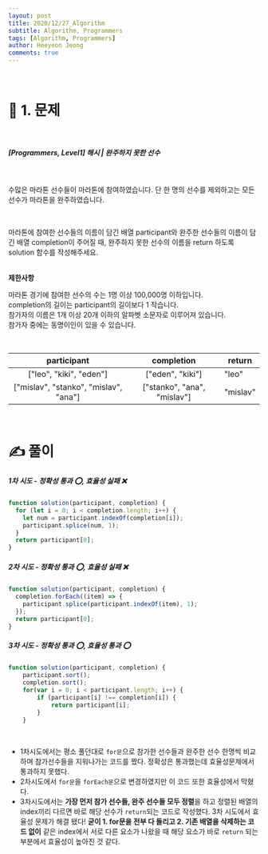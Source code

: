 ```yaml
---
layout: post
title: 2020/12/27_Algorithm
subtitle: Algorithm, Programmers
tags: [Algorithm, Programmers]
author: Heeyeon Jeong
comments: true
---
```


<br>

# 📌 1. 문제

<br>

##### [Programmers, Level1] 해시 | 완주하지 못한 선수

<br>

수많은 마라톤 선수들이 마라톤에 참여하였습니다. 단 한 명의 선수를 제외하고는 모든 선수가 마라톤을 완주하였습니다.

<br>

마라톤에 참여한 선수들의 이름이 담긴 배열 participant와 완주한 선수들의 이름이 담긴 배열 completion이 주어질 때, 완주하지 못한 선수의 이름을 return 하도록 solution 함수를 작성해주세요.

<br>
<b>제한사항</b><br>

마라톤 경기에 참여한 선수의 수는 1명 이상 100,000명 이하입니다.<br>
completion의 길이는 participant의 길이보다 1 작습니다.<br>
참가자의 이름은 1개 이상 20개 이하의 알파벳 소문자로 이루어져 있습니다.<br>
참가자 중에는 동명이인이 있을 수 있습니다.<br>

<br>

|              participant              |         completion          | return   |
| :-----------------------------------: | :-------------------------: | -------- |
|        ["leo", "kiki", "eden"]        |      ["eden", "kiki"]       | "leo"    |
| ["mislav", "stanko", "mislav", "ana"] | ["stanko", "ana", "mislav"] | "mislav" |

<br>

# ✍ 풀이

##### 1차 시도 - 정확성 통과 ⭕, 효율성 실패 ❌

```javascript
function solution(participant, completion) {
  for (let i = 0; i < completion.length; i++) {
    let num = participant.indexOf(completion[i]);
    participant.splice(num, 1);
  }
  return participant[0];
}
```

##### 2차 시도 - 정확성 통과 ⭕, 효율성 실패 ❌

```javascript
function solution(participant, completion) {
  completion.forEach((item) => {
    participant.splice(participant.indexOf(item), 1);
  });
  return participant[0];
}
```

##### 3차 시도 - 정확성 통과 ⭕, 효율성 통과 ⭕

```javascript
function solution(participant, completion) {
    participant.sort();
    completion.sort();
    for(var i = 0; i < participant.length; i++) {
        if (participant[i] !== completion[i]) {
            return participant[i];
        }
    }
```

<br>

- 1차시도에서는 평소 풀던대로 `for문`으로 참가한 선수들과 완주한 선수 한명씩 비교하며 참가선수들을 지워나가는 코드를 짰다. 정확성은 통과했는데 효율성문제에서 통과하지 못했다.
- 2차시도에서 `for문`을 `forEach문`으로 변경하였지만 이 코드 또한 효율성에서 막혔다.
- 3차시도에서는 <b>가장 먼저 참가 선수들, 완주 선수들 모두 정렬</b>을 하고 정렬된 배열의 index끼리 다르면 바로 해당 선수가 `return`되는 코드로 작성했다. 3차 시도에서 효율성 문제가 해결 됐다! <b>굳이 1. for문을 전부 다 돌리고 2. 기존 배열을 삭제하는 코드 없이</b> 같은 index에서 서로 다른 요소가 나왔을 때 해당 요소가 바로 `return` 되는 부분에서 효율성이 높아진 것 같다.
